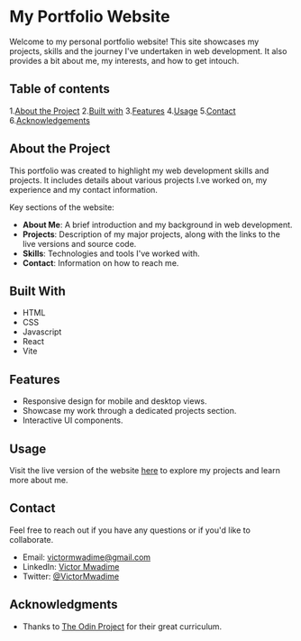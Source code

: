 # My Portfolio Website

Welcome to my personal portfolio website! This site showcases my projects, skills and the journey I've undertaken in web development. It also provides a bit about me, my interests, and how to get intouch.

## Table of contents

1.[About the Project](#about-the-project) 2.[Built with](#built-with) 3.[Features](#features) 4.[Usage](#usage) 5.[Contact](#contact) 6.[Acknowledgements](#acknowledgments)

## About the Project

This portfolio was created to highlight my web development skills and projects. It includes details about various projects I.ve worked on, my experience and my contact information.

Key sections of the website:

- **About Me**: A brief introduction and my background in web development.
- **Projects**: Description of my major projects, along with the links to the live versions and source code.
- **Skills**: Technologies and tools I've worked with.
- **Contact**: Information on how to reach me.

## Built With

- HTML
- CSS
- Javascript
- React
- Vite

## Features

- Responsive design for mobile and desktop views.
- Showcase my work through a dedicated projects section.
- Interactive UI components.

## Usage

Visit the live version of the website <a href="https://example.com" target="_blank">here</a> to explore my projects and learn more about me.

## Contact

Feel free to reach out if you have any questions or if you'd like to collaborate.

- Email: victormwadime@gmail.com
- LinkedIn: <a href="https://www.linkedin.com/in/victor-mwadime-303b07215/" target="_blank">Victor Mwadime</a>
- Twitter: <a href="https://x.com/VictorMwadime" target="_blank">@VictorMwadime</a>

## Acknowledgments

- Thanks to <a href="https://theodinproject.com" target="_blank">The Odin Project</a> for their great curriculum.
